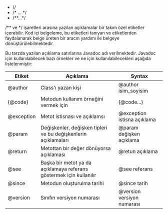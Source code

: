 - //
- /* ... */
- /**...*/

/** ve */ işaretleri arasına yazılan açıklamalar bir takım özel etiketler içerebilir. Kod içi belgeleme, bu etiketleri tanıyan ve etiketlerden faydalanarak belge üreten bir aracın yardımı ile belgeye dönüştürülebilmektedir.

Bu tarzda yazılan açıklama satırlarına Javadoc adı verilmektedir. Javadoc için kullanılabilecek bazı örnekler ve ne için kullanılabilecekleri aşağıda listelenmiştir:

|Etiket|Açıklama|Syntax|
|---|---|---|
|@author|Class'ı yazan kişi|@author isim_soyisim|
|{@code}|Metodun kullanım örneğini vermek için|{@code...}|
|@exception|Metot istisnası ve açıklamsı|@exception istisna açıklama|
|@param|Değişkenler, değişken tipleri ve bu değişkenlerin açıklamaları|@param değişken açıklama|
|@return|Metottan bir değer dönüyorsa açıklaması|@retun açıklama|
|@see|Başka bir metot ya da açıklamaya referans göstermek için kullanılır|@see referans|
|@since|Metodun oluşturulma tarihi|@since tarih|
|@version|Sınıfın versiyon numarası|@version versiyon numarası|
